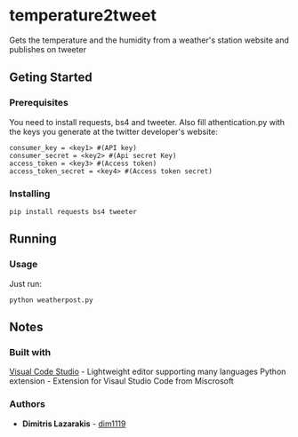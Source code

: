 # temperature2tweet
Gets the temperature and the humidity from a weather's station website and publishes on tweeter

## Geting Started

### Prerequisites
You need to install requests, bs4 and tweeter. Also fill athentication.py with the keys you generate at the twitter developer's website:
```
consumer_key = <key1> #(API key)
consumer_secret = <key2> #(Api secret Key) 
access_token = <key3> #(Access token)
access_token_secret = <key4> #(Access token secret)
```

### Installing
```
pip install requests bs4 tweeter
```

## Running 

### Usage
Just run:
```
python weatherpost.py
```

## Notes

### Built with
[Visual Code Studio](https://code.visualstudio.com/) - Lightweight editor supporting many languages
Python extension - Extension for Visaul Studio Code from Miscrosoft

### Authors
* **Dimitris Lazarakis** - [dim1119](https://github.com/dim1119)
